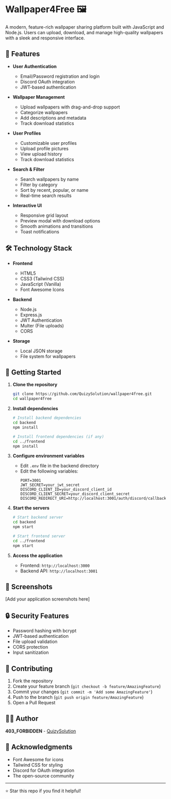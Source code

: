 # Wallpaper4Free 🖼️

A modern, feature-rich wallpaper sharing platform built with JavaScript and Node.js. Users can upload, download, and manage high-quality wallpapers with a sleek and responsive interface.

## 🌟 Features

- **User Authentication**
  - Email/Password registration and login
  - Discord OAuth integration
  - JWT-based authentication

- **Wallpaper Management**
  - Upload wallpapers with drag-and-drop support
  - Categorize wallpapers
  - Add descriptions and metadata
  - Track download statistics

- **User Profiles**
  - Customizable user profiles
  - Upload profile pictures
  - View upload history
  - Track download statistics

- **Search & Filter**
  - Search wallpapers by name
  - Filter by category
  - Sort by recent, popular, or name
  - Real-time search results

- **Interactive UI**
  - Responsive grid layout
  - Preview modal with download options
  - Smooth animations and transitions
  - Toast notifications

## 🛠️ Technology Stack

- **Frontend**
  - HTML5
  - CSS3 (Tailwind CSS)
  - JavaScript (Vanilla)
  - Font Awesome Icons

- **Backend**
  - Node.js
  - Express.js
  - JWT Authentication
  - Multer (File uploads)
  - CORS

- **Storage**
  - Local JSON storage
  - File system for wallpapers

## 🚀 Getting Started

1. **Clone the repository**
   ```bash
   git clone https://github.com/QuizySolution/wallpaper4free.git
   cd wallpaper4free
   ```

2. **Install dependencies**
   ```bash
   # Install backend dependencies
   cd backend
   npm install

   # Install frontend dependencies (if any)
   cd ../frontend
   npm install
   ```

3. **Configure environment variables**
   - Edit `.env` file in the backend directory
   - Edit the following variables:
     ```
     PORT=3001
     JWT_SECRET=your_jwt_secret
     DISCORD_CLIENT_ID=your_discord_client_id
     DISCORD_CLIENT_SECRET=your_discord_client_secret
     DISCORD_REDIRECT_URI=http://localhost:3001/auth/discord/callback
     ```

4. **Start the servers**
   ```bash
   # Start backend server
   cd backend
   npm start

   # Start frontend server
   cd ../frontend
   npm start
   ```

5. **Access the application**
   - Frontend: `http://localhost:3000`
   - Backend API: `http://localhost:3001`

## 📸 Screenshots

[Add your application screenshots here]

## 🔒 Security Features

- Password hashing with bcrypt
- JWT-based authentication
- File upload validation
- CORS protection
- Input sanitization

## 🤝 Contributing

1. Fork the repository
2. Create your feature branch (`git checkout -b feature/AmazingFeature`)
3. Commit your changes (`git commit -m 'Add some AmazingFeature'`)
4. Push to the branch (`git push origin feature/AmazingFeature`)
5. Open a Pull Request

## 👨‍💻 Author

**403_FORBIDDEN** - [QuizySolution](https://github.com/Quizy-Solutions)

## 🙏 Acknowledgments

- Font Awesome for icons
- Tailwind CSS for styling
- Discord for OAuth integration
- The open-source community

---
⭐️ Star this repo if you find it helpful!
